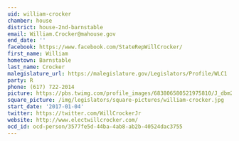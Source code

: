 ```yaml
---
uid: william-crocker
chamber: house
district: house-2nd-barnstable
email: William.Crocker@mahouse.gov
end_date: ''
facebook: https://www.facebook.com/StateRepWillCrocker/
first_name: William
hometown: Barnstable
last_name: Crocker
malegislature_url: https://malegislature.gov/Legislators/Profile/WLC1
party: R
phone: (617) 722-2014
picture: https://pbs.twimg.com/profile_images/683806580521975810/J_dbm2XQ_400x400.jpg
square_picture: /img/legislators/square-pictures/william-crocker.jpg
start_date: '2017-01-04'
twitter: https://twitter.com/WillCrockerJr
website: http://www.electwillcrocker.com/
ocd_id: ocd-person/3577fe5d-44ba-4ab8-ab2b-40524dac3755
---
```

